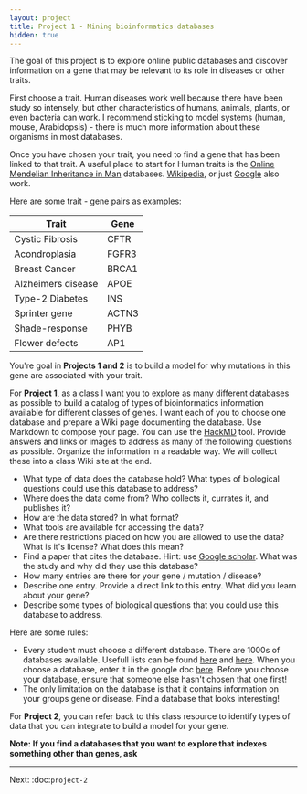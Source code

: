 ```yaml
---
layout: project
title: Project 1 - Mining bioinformatics databases
hidden: true
---
```


The goal of this project is to explore online public databases and discover information on a gene that may be relevant to its role in diseases or other traits.

First choose a trait. Human diseases work well because there have been study so intensely, but other characteristics of humans, animals, plants, or even bacteria can work. I recommend sticking to model systems (human, mouse, Arabidopsis) - there is much more information about these organisms in most databases.

Once you have chosen your trait, you need to find a gene that has been linked to that trait.
A useful place to start for Human traits is the [Online Mendelian Inheritance in Man](www.omim.org) databases. [Wikipedia](https://www.wikipedia.org/), or just [Google](www.google.com) also work. 

Here are some trait - gene pairs as examples:

<!--table-->
| Trait              | Gene  |
|--------------------|-------|
| Cystic Fibrosis    | CFTR  |
| Acondroplasia      | FGFR3 |
| Breast Cancer      | BRCA1 |
| Alzheimers disease | APOE  |
| Type-2 Diabetes    | INS   |
| Sprinter gene      | ACTN3 |
| Shade-response     | PHYB  |
| Flower defects     | AP1   |
<!--endtable-->

You're goal in **Projects 1 and 2** is to build a model for why mutations in this gene are associated with your trait. 

For **Project 1**, as a class I want you to explore as many different databases as possible to build a catalog of types of bioinformatics information available for different classes of genes. I want each of you to choose one database and prepare a Wiki page documenting the database. Use Markdown to compose your page. You can use the [HackMD](https://hackmd.io/) tool. Provide answers and links or images to address as many of the following questions as possible. Organize the information in a readable way. We will collect these into a class Wiki site at the end.


- What type of data does the database hold? What types of biological questions could use this database to address? 
- Where does the data come from? Who collects it, currates it, and publishes it?
- How are the data stored? In what format?
- What tools are available for accessing the data?
- Are there restrictions placed on how you are allowed to use the data? What is it's license? What does this mean?
- Find a paper that cites the database. Hint: use [Google scholar](https://scholar.google.com/). What was the study and why did they use this database?
- How many entries are there for your gene / mutation / disease?
- Describe one entry. Provide a direct link to this entry. What did you learn about your gene?
- Describe some types of biological questions that you could use this database to address.

Here are some rules: 

- Every student must choose a different database. There are 1000s of databases available. Usefull lists
can be found [here](https://academic.oup.com/nar/article/45/D1/D1/2770636/The-24th-annual-Nucleic-Acids-Research-database) and [here](https://en.wikipedia.org/wiki/List_of_biological_databases#DNA_Databases). When you choose a database, enter it in the google doc [here](https://docs.google.com/spreadsheets/d/1gpUUcnm7zhglA4vG8o2KivsalVzhVJmwRXBPyTFdBoE/edit?usp=sharing). 
Before you choose your database, ensure that someone else hasn't chosen that one first!
- The only limitation on the database is that it contains information on your groups gene or disease. Find a database
that looks interesting!

For **Project 2**, you can refer back to this class resource to identify types of data that you can integrate to build a model for your gene.

**Note: If you find a databases that you want to explore that indexes something other than genes, ask**

----

Next: :doc:`project-2`
